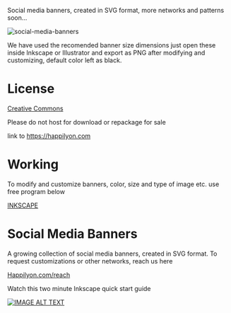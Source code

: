 
Social media banners, created in SVG format, more networks and patterns soon...

![social-media-banners](https://user-images.githubusercontent.com/24851606/36092891-f95c6cc6-100e-11e8-9610-9c9d3a56ef57.png)

We have used the recomended banner size dimensions just open these inside Inkscape or Illustrator and export as PNG after modifying and customizing, default color left as black. 

# License

[Creative Commons](https://creativecommons.org/licenses/by/3.0)

Please do not host for download or repackage for sale

link to https://happilyon.com

# Working

To modify and customize banners, color, size and type of image etc. use free program below

[INKSCAPE](https://inkscape.org)

# Social Media Banners

A growing collection of social media banners, created in SVG format. To request customizations or other networks, reach us here 

[Happilyon.com/reach](http://www.happilyon.com/reach/)

Watch this two minute Inkscape quick start guide

[![IMAGE ALT TEXT](http://img.youtube.com/vi/1FM02a3viT4/0.jpg)](http://www.youtube.com/watch?v=1FM02a3viT4 "Video Title")

